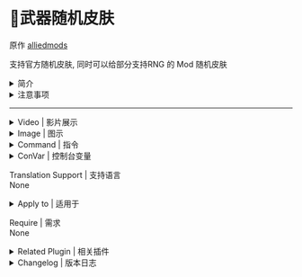 # 📌武器随机皮肤

原作 [alliedmods](https://forums.alliedmods.net/showthread.php?t=327609)

支持官方随机皮肤, 同时可以给部分支持RNG 的 Mod 随机皮肤

<details><summary>简介</summary>

将随机皮肤应用于生成时的武器实体

允许为武器装备与刷怪实体相同的皮肤 (例如:Weapon_rifle_spawn)

允许配置哪些武器应具有 RNG 皮肤

忽略已经具有与默认皮肤不同的武器
</details>

<details><summary>注意事项</summary>

皮肤的改变是通过改变武器 "m_nSkin" netprop 值来实现的

对于生成器实体,"m_nWeaponSkin"也更改为相同的值

如果默认情况下地图更改了武器的外观, 则此插件不会阻止它

当武器已经装备(激活)时, 我必须将皮肤也应用到"m_hViewModel"netprop, 否则皮肤更改会有一些延迟

并非所有武器都有新皮肤, 有些武器与原来的皮肤没有太大区别

目前支持的武器有:

- 近战:撬棍, 板球棒
- 手枪:马格南
- 冲锋枪:Uzi, Smg
- 霰弹枪:木喷, 铁喷, 连喷
- Gascan

这些武器有 2 款新皮肤:马格南; M16; AK47, 其他就1把

11 种武器共有 14 种新皮肤

煤气罐皮肤不受此插件的影响

截至 2020 年 9 月 29 日, 已没有更多皮肤可用

对于使用插件更改武器外观的客户端, 该插件可能无法正常工作

启用 Gascan RNG 皮肤可能会导致一些插件出现故障, 这些插件会检查皮肤以检测是否是清理皮肤

不知道和金撬棍(Golden Crowbar)成就有没有冲突
</details>

---
<details><summary>Video | 影片展示</summary>

[Youtube](https://youtu.be/w_CrGjsEg7I)

> 视频来自: Lucarbuncle
</details>

<details><summary>Image | 图示</summary>

官方武器皮肤
![l4d2_wskin_rng.smx](https://forums.alliedmods.net/image-proxy/2e2476c28fe3e99efeac12b80cafccbd35001103/68747470733a2f2f692e696d6775722e636f6d2f3838474c7148712e6a7067)

测试三方武器皮肤
![l4d2_wskin_rng.smx](imgs/01.png)
</details>

<details><summary>Command | 指令</summary>

|指令|功能|权限|
|-|-|-|
|`!wskin_rng`|实时随机打乱武器皮肤(需要管理员z标志)|Admin|
|`!print_cvars_l4d2_wskin_rng`|将插件相关的 cvars 及其各自的值打印到控制台(需要管理员z标志)|Admin|
</details>

<details><summary>ConVar | 控制台变量</summary>

cfg\sourcemod\l4d2_wskin_rng.cfg
```sourcepawn
// This file was auto-generated by SourceMod (v1.11.0.6936)
// ConVars for plugin "l4d2_wskin_rng.smx"

// 插件的版本
l4d2_wskin_rng_version "1.1.0"

// 启用/禁用插件, 0=关, 1=开
l4d2_wskin_rng_enable "1"

// 忽略皮肤与默认皮肤不同的武器, 0=关, 1=开
l4d2_wskin_rng_ignore_skin "1"

// 马格南的武器皮肤 RNG, 0=关, 1=开
l4d2_wskin_rng_pistol_magnum "1"

// 泵霰弹枪的武器皮肤 RNG, 0=关, 1=开
l4d2_wskin_rng_pump_shotgun "1"

// 自动霰弹枪的武器皮肤 RNG, 0=关, 1=开
l4d2_wskin_rng_shotgun_chrome "1"

// 自动霰弹枪的武器皮肤, 0=关, 1=开
l4d2_wskin_rng_auto_shotgun "1"

// SMG Uzi 的武器皮肤, 0=关, 1=开
l4d2_wskin_rng_smg_uzi "1"

// 消音 SMG 的武器皮肤 RNG, 0=关, 1=开
l4d2_wskin_rng_smg_silenced "1"

// M16 步枪的武器皮肤 RNG, 0=关, 1=开
l4d2_wskin_rng_rifle_m16 "1"

// AK47 步枪的武器皮肤 RNG, 0=关, 1=开
l4d2_wskin_rng_rifle_ak47 "1"

// 狩猎步枪的武器皮肤 RNG, 0=关, 1=开
l4d2_wskin_rng_hunting_rifle "1"

// 用于棒球棒的武器皮肤 RNG, 0=关, 1=开
l4d2_wskin_rng_cricket_bat "1"

// 用于撬棍的武器皮肤, 0=关, 1=开
l4d2_wskin_rng_crowbar "1"

// Gascan 的武器皮肤 RNG, 注意:启用此功能可能会导致某些检查 Gascan 皮肤以检测是否为清除皮肤的插件出现故障, 0=关, 1=开
l4d2_wskin_rng_gascan "0"
```
</details>

Translation Support | 支持语言
<br>None

<details><summary>Apply to | 适用于</summary>

```php
L4D2 Only
```
</details>

Require | 需求
<br>None

<details><summary>Related Plugin | 相关插件</summary>

1. [[L4D2] Weapons Skins Menu](https://forums.alliedmods.net/showthread.php?t=327611) by [Marttt](https://forums.alliedmods.net/member.php?u=290327)
2. [[L4D2] Weapons Skins Switch](https://forums.alliedmods.net/showthread.php?t=328478) by [Marttt](https://forums.alliedmods.net/member.php?u=290327)
3. [[L4D2] Weapon Skin Manager](https://forums.alliedmods.net/showthread.php?t=327920) by [Qtheman](https://forums.alliedmods.net/member.php?u=92505)
</details>

<details><summary>Changelog | 版本日志</summary>

- 1.1.0 (17-September-2022)
	- Added cvar to ignore weapons that already have a skin different than default. (thanks "HarryPotter" for requesting)

- 1.0.9 (14-March-2022)
	- Added safe check while getting the entity skin to prevent errors. (thanks "HarryPotter" for reporting)

- 1.0.8 (12-March-2022)
	- Fixed gascans not applying skin on pickup. (thanks to "Toranks" for reporting and "ryzewash" for the code snippet to fix it)

- 1.0.7 (17-October-2021)
	- Fixed prop_physics gascans not changing their skin when enabled. (thanks to "ryzewash" for reporting)

- 1.0.6 (04-June-2021)
	- Added gascan option. (thanks to "TrevorSoldier" for requesting)

- 1.0.5 (10-November-2020)
	- Fixed logic to apply RNG skin only after the config is loaded.
	- Fixed error when the StringMaps weren't initialized yet. (thanks to "Krufftys Killers" for reporting)

- 1.0.4 (10-November-2020)
	- Added cvar to select which weapons should have RNG skin. (thanks to "larrybrains" for requesting)

- 1.0.3 (03-November-2020)
	- Fixed spawner entities' skin logic.
	- Removed RNG logic from owned weapons.
	- Added admin command to scramble weapon skins in real-time.
	- Fixed compatibility with the skin menu plugin.

- 1.0.2 (30-September-2020)
	- Fixed a bug where sometimes it didn't apply the correct skin when picking up an item from a spawner with count = 1. (thanks "Tonblader" for reporting)

- 1.0.1 (30-September-2020)
	- Removed EventHookMode_PostNoCopy from hook events. (thanks "AK978" for reporting)

- 1.0.0 (29-September-2020)
	- Initial release.
</details>